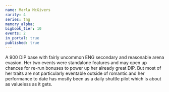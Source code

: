 ```yaml
---
name: Marla McGivers
rarity: 4
series: tng
memory_alpha:
bigbook_tier: 10
events: 2
in_portal: true
published: true
---
```


A 900 DIP base with fairly uncommon ENG secondary and reasonable arena evasion. Her two events were standalone features and may open up chances for re-run bonuses to power up her already great DIP. But most of her traits are not particularly eventable outside of romantic and her performance to date has mostly been as a daily shuttle pilot which is about as valueless as it gets.
